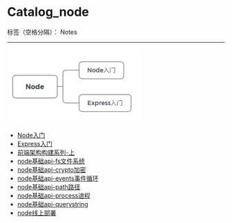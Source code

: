 ﻿# Catalog_node

标签（空格分隔）： Notes

---
![Node系列](https://raw.githubusercontent.com/rel-start/Notes/picture/picture/Catalog_node.png)

- [Node入门](https://github.com/rel-start/Notes/blob/master/Node/Introduction%20to%20Node.md)
- [Express入门](https://github.com/rel-start/Notes/blob/master/Node/Introduction%20to%20Express.md)
- [前端架构构建系列-上](https://github.com/rel-start/Notes/blob/master/Node/chixubushu&duan-cli.md)
- [node基础api-fs文件系统](https://github.com/rel-start/Notes/blob/master/Node/node-api-fs.md)
- [node基础api-crypto加密](https://github.com/rel-start/Notes/blob/master/Node/node-api-crypto.md)
- [node基础api-events事件循环](https://github.com/rel-start/Notes/blob/master/Node/node-api-events.md)
- [node基础api-path路径](https://github.com/rel-start/Notes/blob/master/Node/node-api-path.md)
- [node基础api-process进程](https://github.com/rel-start/Notes/blob/master/Node/node-api-process.md)
- [node基础api-querystring](https://github.com/rel-start/Notes/blob/master/Node/node-api-querystring.md)
- [node线上部署](https://github.com/rel-start/Notes/blob/master/Node/node-prod.md)




